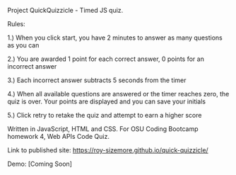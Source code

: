 Project QuickQuizzicle - Timed JS quiz.

Rules:

1.) When you click start, you have 2 minutes to answer as many questions as you can

2.) You are awarded 1 point for each correct answer, 0 points for an incorrect answer

3.) Each incorrect answer subtracts 5 seconds from the timer

4.) When all available questions are answered or the timer reaches zero, the quiz is over. Your points are displayed and you can save your initials

5.) Click retry to retake the quiz and attempt to earn a higher score

Written in JavaScript, HTML and CSS. For OSU Coding Bootcamp homework 4, Web APIs Code Quiz.

Link to published site:
https://roy-sizemore.github.io/quick-quizzicle/

Demo:
[Coming Soon]

